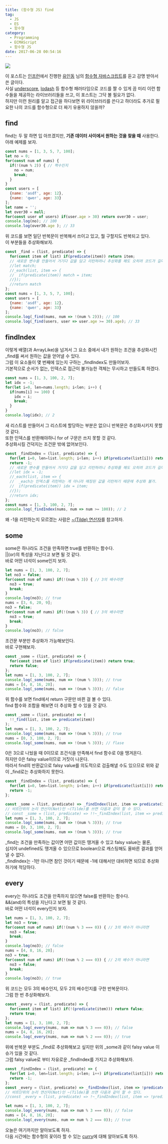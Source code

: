 ```yaml
---
title: (함수형 JS) find
tag:
  - JS
  - ES
  - 함수형
category:
  - Programming
  - ECMAScript
  - 함수형 JS
date: 2017-06-28 00:54:16
---
```



![](thumb.png)

이 포스트는 [인프런](https://www.inflearn.com/)에서 진행한 [유인동](https://www.facebook.com/profile.php?id=100011413063178) 님의 [함수형 자바스크립트](https://www.inflearn.com/course/%ED%95%A8%EC%88%98%ED%98%95-%ED%94%84%EB%A1%9C%EA%B7%B8%EB%9E%98%EB%B0%8D/)를 듣고 감명 받아서 쓴 글이다.  
사실 [underscore](http://underscorejs.org/), [lodash](https://lodash.com/) 등 함수형 패러타임으로 코드를 짤 수 있게 끔
미리 이런 함수들을 제공하는 라이브러리들을 쓰고, 이 포스트는 그닥 볼 필요가 없다.  
하지만 이런 원리를 알고 접근을 하다보면 위 라이브러리를 쓴다고 하더라도 추가로 필요한 나의 코드를 함수형으로 더 짜기 유용하지 않을까?  

## find
find는 두 말 하면 입 아프겠지만, **기존 데이터 사이에서 원하는 것을 찾을 때** 사용한다.  
아래 예제를 보자.  
```javascript
const nums = [1, 3, 5, 7, 100];
let no = 0;
for(const num of nums) {
  if(!(num % 2)) { // 짝수인지
    no = num;
    break;
  }
}
const users = [
  {name: 'asdf', age: 12},
  {name: 'qwer', age: 33}
];
let name = ''; 
let over30 = null;
for(const user of users) if(user.age > 30) return over30 = user;
console.log(no); // 100
console.log(over30.age ); // 33
```

위 코드를 보면 일단 반복문이 반복해서 쓰이고 있고, 뭘 구할지도 반복되고 있다.  
이 부분들을 추상화해보자.  
```javascript
const _find = (list, predicate) => {
  for(const item of list) if(predicate(item)) return item;
  // 새로운 변수를 만들어서 거기다 값을 담고 리턴하려니 추상화를 해도 오히려 코드가 길어져서 복잡해보인다.
  //let match;
  //_each(list, item => {
  //  if(predicate(item)) match = item;
  //});
  //return match
};
const nums = [1, 3, 5, 7, 100];
const users = [
  {name: 'asdf', age: 12},
  {name: 'qwer', age: 33}
];
console.log(_find(nums, num => !(num % 2))); // 100
console.log(_find(users, user => user.age >= 30).age); // 33
```

## findIndex
이렇게 배열(과 ArrayLike)을 넘겨서 그 요소 중에서 내가 원하는 조건을 추상화시킨 _find를 써서 원하는 값을 얻어낼 수 있다.  
그럼 이 요소들이 몇 번째에 있는지 구하는 _findIndex도 만들어보자.  
기본적으로 순서가 없는, 인덱스로 접근이 불가능한 객체는 무시하고 만들도록 하겠다.
```javascript
const nums = [1, 3, 100, 2, 7];
let idx = -1; 
for(let i=0, len=nums.length; i<len; i++) {
  if(nums[i] >= 100) {
    idx = i;
    break;
  }
}
console.log(idx); // 2
```
새 리스트를 만들어서 그 리스트에 할당하는 부분은 없으니 반복문은 추상화시키지 못할 것 같다.  
또한 인덱스를 반환해야하니 for of 구문은 쓰지 못할 것 같다.  
추상화시킬 건덕지는 조건문 밖에 없어보인다.  
```javascript
const _findIndex = (list, predicate) => {
  for(let i=0, len=list.length; i<len; i++) if(predicate(list[i])) return i;
  return -1;
  // 새로운 변수를 만들어서 거기다 값을 담고 리턴하려니 추상화를 해도 오히려 코드가 길어져서 복잡해보인다.
  //let idx = -1;
  //_each(list, item => {
  //  _each는 인덱스를 리턴하는 게 아니라 매칭된 값을 리턴하기 때문에 추상화 불가.
  //  if(predicate(item)) idx = item;
  //});
  //return idx;
};
const nums = [1, 3, 100, 2, 7];
console.log(_findIndex(nums, num => num >= 100)); // 2
```
왜 -1을 리턴하는지 모르겠는 사람은 [~(Tilde) 연산자](/2017/02/13/es-tilt-operator/)를 참고하자. 

## some
some은 하나라도 조건을 만족하면 true를 반환하는 함수다.  
||(or)의 특성을 지닌다고 보면 될 것 같다.  
바로 어떤 녀석이 some인지 보자.  
```javascript
let nums = [1, 3, 100, 2, 7];
let no3 = false;
for(const num of nums) if(!(num % 3)) { // 3의 배수라면
  no3 = true;
  break;
}
console.log(no3); // true
nums = [3, 6, 20, 9];
no3 = false;
for(const num of nums) if(!(num % 3)) { // 3의 배수라면
  no3 = true;
  break;
}
console.log(no3); // false
```
조건문 부분만 추상화가 가능해보인다.  
바로 구현해보자.  
```javascript
const _some = (list, predicate) => {
  for(const item of list) if(predicate(item)) return true;
  return false;
};
let nums = [1, 3, 100, 2, 7];
console.log(_some(nums, num => !(num % 3))); // true
nums = [4, 8, 16, 20];
console.log(_some(nums, num => !(num % 3))); // false
```
위 함수를 보면 find에서 return 구문만 바뀐 걸 볼 수 있다.  
find 함수와 조합을 해보면 더 추상화 할 수 있을 것 같다.  
```javascript
const _some = (list, predicate) => (
  !!_find(list, item => predicate(item))
);
let nums = [1, 3, 100, 2, 7];
console.log(_some(nums, num => !(num % 3))); // true
nums = [0, 3, 100, 2, 7];
console.log(_some(nums, num => !(num % 3))); // flase
```
0은 3으로 나눴을 때 0이므로 조건식을 만족해서 find 함수로 0을 땡겨온다.  
하지만 0은 falsy value이므로 거짓이 나온다.  
따라서 find의 반환값으로 falsy value를 의도적으로 검출해낼 수도 있으므로 위와 같이 _find로는 추상화하지 못한다.  

```javascript
const _findIndex = (list, predicate) => {
  for(let i=0, len=list.length; i<len; i++) if(predicate(list[i])) return i;
  return -1;
};

const _some = (list, predicate) => _findIndex(list, item => predicate(item)) !== -1;
// 비트단위의 논리 연산자(Not)인 ~(Tilde)를 쓰면 다음과 같이 할 수 있다.
// const _some = (list, predicate) => !!~_findIndex(list, item => predicate(item));
let nums = [1, 3, 100, 2, 7];
console.log(_some(nums, num => !(num % 3))); // true
nums = [0, 3, 100, 2, 7];
console.log(_some(nums, num => !(num % 3))); // true
```
_find는 조건을 만족하는 값이면 어떤 값이든 땡겨올 수 있고 falsy value는 물론,  
심지어 undefined도 땡겨올 수 있으므로 boolean으로 캐스팅해도 올바른 결과를 얻어낼 수 없다.  
_findIndex는 -1만 아니면 참인 것이기 때문에 -1에 대해서만 대비하면 되므로 추상화하기에 적당하다.

## every
every는 하나라도 조건을 만족하지 않으면 false를 반환하는 함수다.  
&&(and)의 특성을 지닌다고 보면 될 것 같다.  
바로 어떤 녀석이 every인지 보자.  
```javascript
let nums = [1, 3, 100, 2, 7];
let no3 = true;
for(const num of nums) if(!(num % 3 === 0)) { // 3의 배수가 아니라면
  no3 = false;
  break;
}
console.log(no3); // false
nums = [4, 8, 16, 20];
no3 = true;
for(const num of nums) if(!(num % 2 === 0)) { // 2의 배수가 아니라면
  no3 = false;
  break;
}
console.log(no3); // true
```
위 코드는 모두 3의 배수인지, 모두 2의 배수인지를 구한 반복문이다.  
그럼 한 번 추상화해보자.  

```javascript
const _every = (list, predicate) => {
  for(const item of list) if(!(predicate(item))) return false;
  return true;
};
let nums = [1, 3, 100, 2, 7];
console.log(_every(nums, num => num % 3 === 0)); // false
nums = [4, 8, 16, 20];
console.log(_every(nums, num => num % 2 === 0)); // true
```
위에 반복문 부분도 _find로 추상화해보고 싶지만 위의 _some과 같이 falsy value 이슈가 있을 것 같다.  
그럼 falsy value로 부터 자유로운 _findIndex를 가지고 추상화해보자.  

```javascript
const _findIndex = (list, predicate) => {
  for(let i=0, len=list.length; i<len; i++) if(predicate(list[i])) return i;
  return -1;
};
const _every = (list, predicate) => _findIndex(list, item => !predicate(item)) === -1;
// 비트단위의 논리 연산자(Not)인 ~(Tilde)를 쓰면 다음과 같이 할 수 있다.
//const _every = (list, predicate) => !~_findIndex(list, item => !predicate(item));

let nums = [1, 3, 100, 2, 7];
console.log(_every(nums, num => num % 3 === 0)); // false
nums = [4, 8, 16, 20];
console.log(_every(nums, num => num % 2 === 0)); // true
```
오늘은 여기까지만 알아보도록 하자.  
다음 시간에는 함수형의 꽃이라 할 수 있는 [curry](/2017/06/30/js-func-07-curry/)에 대해 알아보도록 하자.  